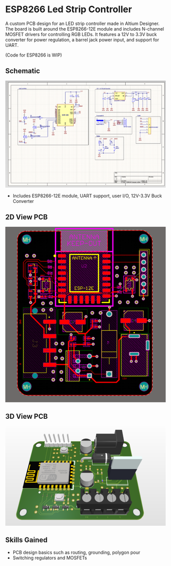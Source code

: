 # ESP8266 Led Strip Controller

A custom PCB design for an LED strip controller made in Altium Designer. The board is built around the ESP8266-12E module and includes N-channel MOSFET drivers for controlling RGB LEDs. It features a 12V to 3.3V buck converter for power regulation, a barrel jack power input, and support for UART. 

(Code for ESP8266 is WIP)

## Schematic 

![Schematic](Images/Schematic.png)

- Includes ESP8266-12E module, UART support, user I/O, 12V-3.3V Buck Converter

## 2D View PCB

![2D PCB](Images/2D_PCB.png)

## 3D View PCB

![3D PCB](Images/3D_PCB.png)

## Skills Gained

- PCB design basics such as routing, grounding, polygon pour
- Switching regulators and MOSFETs
